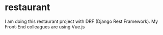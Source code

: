 # restaurant
I am doing this restaurant project with DRF (Django Rest Framework).
My Front-End colleagues are using Vue.js
